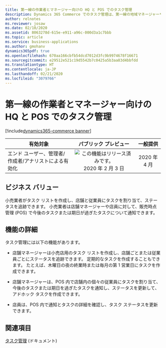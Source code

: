 ```yaml
---
title: 第一線の作業者とマネージャー向けの HQ と POS でのタスク管理
description: Dynamics 365 Commerce でのタスク管理は、第一線の地域マネージャーや店舗マネージャーおよび作業者の生産性を高めるための機能で、タスク リストの作成、割り当て基準の管理、バック オフィスと販売時点管理 (POS) アプリケーション間でのステータスのシームレスな追跡を可能にします。
author: relnotes
ms.reviewer: josaw
ms.date: 02/10/2020
ms.assetid: 8063278d-615e-e911-a96c-000d3a1c7bbb
ms.topic: article
ms.service: business-applications
ms.author: gmohanv
dynamics365pdf: true
ms.openlocfilehash: 670aa166cbfb54dcd7012d3fc9b9974678f16671
ms.sourcegitcommit: e29512e521c19d5542b7c0425a5b3aa83d4bbfdd
ms.translationtype: HT
ms.contentlocale: ja-JP
ms.lasthandoff: 02/21/2020
ms.locfileid: "3079766"
---
```

# <a name="task-management-in-hq-and-pos-for-first-line-workers-and-managers"></a>第一線の作業者とマネージャー向けの HQ と POS でのタスク管理
[!include[dynamics365-commerce banner](../includes/dynamics365-commerce.md)]

| 有効対象    |  パブリック プレビュー | 一般提供 | 
| ---------- | :----------: |:----------: |
|エンド ユーザー、管理者/作成者/アナリストによる有効化|![この機能はリリース済みです。](/dynamics365-release-plan/media/green-checkmark.png "この機能はリリース済みです。") 2020 年 2 月 3 日| 2020 年 4 月|


## <a name="business-value"></a>ビジネス バリュー
<!-- bv start -->
小売業者がタスク リストを作成し、店舗と従業員にタスクを割り当て、ステータスを追跡できます。 小売業者は店舗マネージャーや店員に対して、販売時点管理 (POS) で今後のタスクまたは期日が過ぎたタスクについて通知できます。
<!-- bv end -->



## <a name="feature-details"></a>機能の詳細
<!--feature detail start -->
タスク管理には以下の機能があります。

- 店舗マネージャーは小売店用のタスク リストを作成し、店舗ごとまたは従業員ごとにステータスを追跡できます。 定期的なタスクを作成することもできます。 たとえば、木曜日の夜の終業時または毎月の第 1 営業日にタスクを作成できます。 

- 店舗マネージャーは、POS 内で店舗内の個々の従業員にタスクを割り当て、今後のタスクまたは期日を過ぎたタスクを通知し、ステータスを更新して、アドホック タスクを作成できます。 

- 店員は、POS 内で通知とタスクの詳細を確認し、タスク ステータスを更新できます。
<!--feature detail end -->










## <a name="see-also"></a>関連項目

[タスク管理](https://docs.microsoft.com/dynamics365/commerce/task-mgmt-overview) (ドキュメント)

